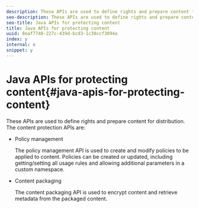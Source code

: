 ```yaml
---
description: These APIs are used to define rights and prepare content for distribution. The content protection APIs are 
seo-description: These APIs are used to define rights and prepare content for distribution. The content protection APIs are 
seo-title: Java APIs for protecting content
title: Java APIs for protecting content
uuid: 8eaf7740-227c-439d-bcd3-1c30ccf3094a
index: y
internal: n
snippet: y
---
```


# Java APIs for protecting content{#java-apis-for-protecting-content}

These APIs are used to define rights and prepare content for distribution. The content protection APIs are:

* Policy management

  The policy management API is used to create and modify policies to be applied to content. Policies can be created or updated, including getting/setting all usage rules and allowing additional parameters in a custom namespace. 

* Content packaging

  The content packaging API is used to encrypt content and retrieve metadata from the packaged content.


